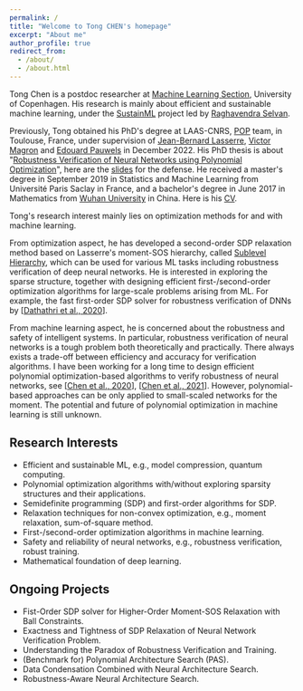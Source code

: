 ```yaml
---
permalink: /
title: "Welcome to Tong CHEN's homepage"
excerpt: "About me"
author_profile: true
redirect_from: 
  - /about/
  - /about.html
---
```


Tong Chen is a postdoc researcher at [Machine Learning Section](https://di.ku.dk/english/research/machine-learning/), University of Copenhagen. His research is mainly about efficient and sustainable machine learning, under the [SustainML](https://sustainml.eu/) project led by [Raghavendra Selvan](https://raghavian.github.io/). 

Previously, Tong obtained his PhD's degree at LAAS-CNRS, [POP](https://www.laas.fr/public/fr/pop/) team, in Toulouse, France, under supervision of [Jean-Bernard Lasserre](https://homepages.laas.fr/lasserre/drupal/home/), [Victor Magron](https://homepages.laas.fr/vmagron/) and [Edouard Pauwels](https://www.irit.fr/~Edouard.Pauwels/) in December 2022. His PhD thesis is about "[Robustness Verification of Neural Networks using Polynomial Optimization](http://thesesups.ups-tlse.fr/5493/)", here are the [slides](http://tongchen779.github.io/files/PhD_defense.pdf) for the defense. He received a master's degree in September 2019 in Statistics and Machine Learning from Université Paris Saclay in France, and a bachelor's degree in June 2017 in Mathematics from [Wuhan University](http://maths.whu.edu.cn/Englishversion/index.htm) in China. Here is his [CV](http://tongchen779.github.io/files/CV_in_english.pdf).

Tong's research interest mainly lies on optimization methods for and with machine learning. 

From optimization aspect, he has developed a second-order SDP relaxation method based on Lasserre's moment-SOS hierarchy, called [Sublevel Hierarchy](https://link.springer.com/article/10.1007/s10589-021-00325-z/),  which can be used for various ML tasks including robustness verification of deep neural networks. He is interested in exploring the sparse structure, together with designing efficient first-/second-order optimization algorithms for large-scale problems arising from ML. For example, the fast first-order SDP solver for robustness verification of DNNs by [[Dathathri et al., 2020](https://proceedings.neurips.cc/paper/2020/file/397d6b4c83c91021fe928a8c4220386b-Paper.pdf)].

From machine learning aspect, he is concerned about the robustness and safety of intelligent systems. In particular, robustness verification of neural networks is a tough problem both theoretically and practically. There always exists a trade-off between efficiency and accuracy for verification algorithms. I have been working for a long time to design efficient polynomial optimization-based algorithms to verify robustness of neural networks, see [[Chen et al., 2020](https://proceedings.neurips.cc/paper/2020/file/dea9ddb25cbf2352cf4dec30222a02a5-Paper.pdf)], [[Chen et al., 2021](https://proceedings.neurips.cc/paper/2021/file/e3b21256183cf7c2c7a66be163579d37-Paper.pdf)]. However, polynomial-based approaches can be only applied to small-scaled networks for the moment. The potential and future of polynomial optimization in machine learning is still unknown.

Research Interests
---
* Efficient and sustainable ML, e.g., model compression, quantum computing.
* Polynomial optimization algorithms with/without exploring sparsity structures and their applications.
* Semidefinite programming (SDP) and first-order algorithms for SDP.
* Relaxation techniques for non-convex optimization, e.g., moment relaxation, sum-of-square method.
* First-/second-order optimization algorithms in machine learning.
* Safety and reliability of neural networks, e.g., robustness verification, robust training.
* Mathematical foundation of deep learning.

Ongoing Projects
---
* Fist-Order SDP solver for Higher-Order Moment-SOS Relaxation with Ball Constraints.
* Exactness and Tightness of SDP Relaxation of Neural Network Verification Problem.
* Understanding the Paradox of Robustness Verification and Training.
* (Benchmark for) Polynomial Architecture Search (PAS).
* Data Condensation Combined with Neural Architecture Search.
* Robustness-Aware Neural Architecture Search.
